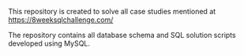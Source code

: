This repository is created to solve all case studies mentioned at https://8weeksqlchallenge.com/

The repository contains all database schema and SQL solution scripts developed using MySQL. 

